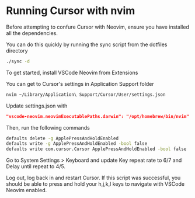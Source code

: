 # Running Cursor with nvim

Before attempting to confure Cursor with Neovim, ensure you have installed all the dependencies.

You can do this quickly by running the sync script from the dotfiles directory
```bash
./sync -d
```

To get started, install VSCode Neovim from Extensions

You can get to Cursor's settings in Application Support folder
```bash
nvim ~/Library/Application\ Support/Cursor/User/settings.json
```

Update settings.json with
```json
"vscode-neovim.neovimExecutablePaths.darwin": "/opt/homebrew/bin/nvim"
```

Then, run the following commands
```bash
defaults delete -g ApplePressAndHoldEnabled
defaults write -g ApplePressAndHoldEnabled -bool false
defaults write com.cursor.Cursor ApplePressAndHoldEnabled -bool false
```

Go to System Settings > Keyboard and update Key repeat rate to 6/7 and Delay until repeat to 4/5.

Log out, log back in and restart Cursor. If this script was successful, you should be able to press and hold your h,j,k,l keys to navigate with VSCode Neovim enabled.
